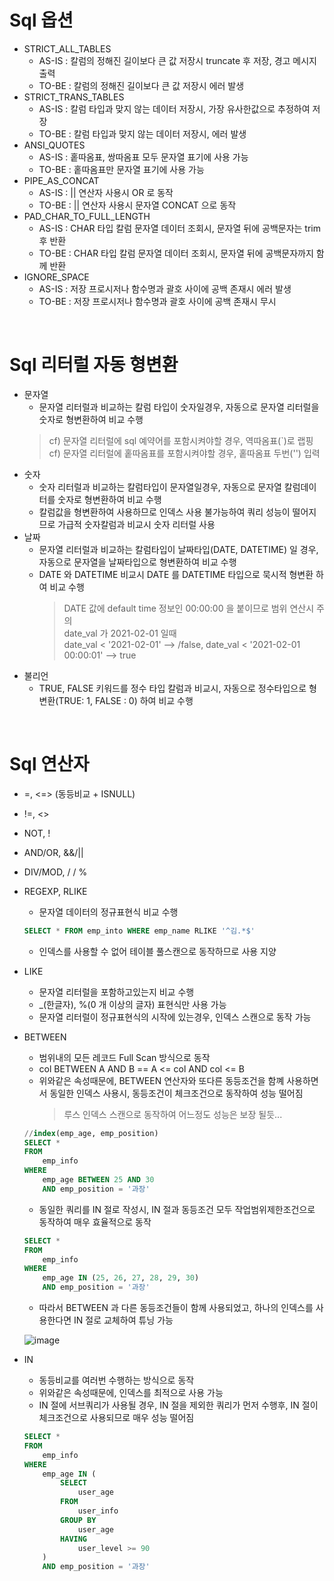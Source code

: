# Sql 옵션
* STRICT_ALL_TABLES
	* AS-IS : 칼럼의 정해진 길이보다 큰 값 저장시 truncate 후 저장, 경고 메시지 출력
	* TO-BE : 칼럼의 정해진 길이보다 큰 값 저장시 에러 발생
* STRICT_TRANS_TABLES
	* AS-IS : 칼럼 타입과 맞지 않는 데이터 저장시, 가장 유사한값으로 추정하여 저장
	* TO-BE : 칼럼 타입과 맞지 않는 데이터 저장시, 에러 발생
* ANSI_QUOTES
	* AS-IS : 홑따옴표, 쌍따옴표 모두 문자열 표기에 사용 가능
	* TO-BE : 홑따옴표만 문자열 표기에 사용 가능
* PIPE_AS_CONCAT
	* AS-IS : || 연산자 사용시 OR 로 동작
	* TO-BE : || 연산자 사용시 문자열 CONCAT 으로 동작
* PAD_CHAR_TO_FULL_LENGTH
	* AS-IS : CHAR 타입 칼럼 문자열 데이터 조회시, 문자열 뒤에 공백문자는 trim 후 반환
	* TO-BE : CHAR 타입 칼럼 문자열 데이터 조회시, 문자열 뒤에 공백문자까지 함께 반환
* IGNORE_SPACE
	* AS-IS : 저장 프로시저나 함수명과 괄호 사이에 공백 존재시 에러 발생
	* TO-BE : 저장 프로시저나 함수명과 괄호 사이에 공백 존재시 무시

<br>

# Sql 리터럴 자동 형변환
* 문자열
	* 문자열 리터럴과 비교하는 칼럼 타입이 숫자일경우, 자동으로 문자열 리터럴을 숫자로 형변환하여 비교 수행
	> cf) 문자열 리터럴에 sql 예약어를 포함시켜야할 경우, 역따옴표(`)로 랩핑
	> cf) 문자열 리터럴에 홑따옴표를 포함시켜야할 경우, 홑따옴표 두번('') 입력
* 숫자
	* 숫자 리터럴과 비교하는 칼럼타입이 문자열일경우, 자동으로 문자열 칼럼데이터를 숫자로 형변환하여 비교 수행
	* 칼럼값을 형변환하여 사용하므로 인덱스 사용 불가능하여 쿼리 성능이 떨어지므로 가급적 숫자칼럼과 비교시 숫자 리터럴 사용 
* 날짜
	* 문자열 리터럴과 비교하는 칼럼타입이 날짜타입(DATE, DATETIME) 일 경우, 자동으로 문자열을 날짜타입으로 형변환하여 비교 수행
	* DATE 와 DATETIME 비교시 DATE 를 DATETIME 타입으로 묵시적 형변환 하여 비교 수행
		> DATE 값에 default time 정보인 00:00:00 을 붙이므로 범위 연산시 주의
		> <br> date_val 가 2021-02-01 일때
		> <br> date_val < '2021-02-01'  --> /false, date_val < '2021-02-01 00:00:01'	--> true
* 불리언
	* TRUE, FALSE 키워드를 정수 타입 칼럼과 비교시, 자동으로 정수타입으로 형변환(TRUE: 1, FALSE : 0) 하여 비교 수행

<br>

# Sql 연산자
* =, <=> (동등비교 + ISNULL)
* !=, <>
* NOT, !
* AND/OR, &&/||
* DIV/MOD, / / %
* REGEXP, RLIKE
	* 문자열 데이터의 정규표현식 비교 수행
	```sql
	SELECT * FROM emp_into WHERE emp_name RLIKE '^김.*$'
	```
	* 인덱스를 사용할 수 없어 테이블 풀스캔으로 동작하므로 사용 지양
* LIKE
	* 문자열 리터럴을 포함하고있는지 비교 수행
	* _(한글자), %(0 개 이상의 글자) 표현식만 사용 가능
	* 문자열 리터럴이 정규표현식의 시작에 있는경우, 인덱스 스캔으로 동작 가능
* BETWEEN
	* 범위내의 모든 레코드 Full Scan 방식으로 동작
	* col BETWEEN A AND B  ==  A <= col AND col <= B
	* 위와같은 속성때문에, BETWEEN 연산자와 또다른 동등조건을 함꼐 사용하면서 동일한 인덱스 사용시, 동등조건이 체크조건으로 동작하여 성능 떨어짐
		> 루스 인덱스 스캔으로 동작하여 어느정도 성능은 보장 될듯...
	```sql
	//index(emp_age, emp_position)
	SELECT * 
	FROM 
		emp_info 
	WHERE 
		emp_age BETWEEN 25 AND 30
		AND emp_position = '과장'
	```
	* 동일한 쿼리를 IN 절로 작성시, IN 절과 동등조건 모두 작업범위제한조건으로 동작하여 매우 효율적으로 동작
	```sql
	SELECT * 
	FROM 
		emp_info 
	WHERE 
		emp_age IN (25, 26, 27, 28, 29, 30)
		AND emp_position = '과장'
	```
	* 따라서 BETWEEN 과 다른 동등조건들이 함께 사용되었고, 하나의 인덱스를 사용한다면 IN 절로 교체하여 튜닝 가능
	
	![image](https://user-images.githubusercontent.com/48702893/113589699-a5f71580-966c-11eb-9231-d171c98ad8c4.png)


* IN
	* 동등비교를 여러번 수행하는 방식으로 동작
	* 위와같은 속성때문에, 인덱스를 최적으로 사용 가능
	* IN 절에 서브쿼리가 사용될 경우, IN 절을 제외한 쿼리가 먼저 수행후, IN 절이 체크조건으로 사용되므로 매우 성능 떨어짐
	```sql
	SELECT * 
	FROM 
		emp_info 
	WHERE 
		emp_age IN (
			SELECT
				user_age
			FROM
				user_info
			GROUP BY
				user_age
			HAVING
				user_level >= 90
		)
		AND emp_position = '과장'
	```
	

